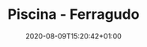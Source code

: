 ---
title: "Piscina - Ferragudo"
date: 2020-08-09T15:20:42+01:00

images: 
- media/servicos/betonagem/betonagem4.jpeg
- media/servicos/betonagem/betonagem1.jpeg
- media/servicos/betonagem/betonagem4.jpeg
- media/servicos/betonagem/betonagem4.jpeg
- media/servicos/betonagem/betonagem4.jpeg

date_to_show: "Junho 2019"
text: "You can write here details about this work."

draft: false
---
